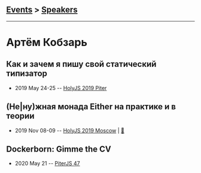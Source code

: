 ## [Events](../README.md) > [Speakers](../speakers.md)
---

# Артём Кобзарь

## Как и зачем я пишу свой статический типизатор
- 2019 May 24-25 -- [HolyJS 2019 Piter](https://youtu.be/GIHrPm_YAIc)    
## (Не|ну)жная монада Either на практике и в теории
- 2019 Nov 08-09 -- [HolyJS 2019 Moscow](https://www.youtube.com/watch?v=T6Os27MKUCQ)  | [:notebook:](https://assets.ctfassets.net/nn534z2fqr9f/1BT8eyj61TlZB9MsGm8U17/c14a399dd398a20304f8b1237ef91cca/Kobzar_Makhnev_Either_monad.pdf)  
## Dockerborn: Gimme the CV
- 2020 May 21 -- [PiterJS 47](https://www.youtube.com/watch?v=pev6g_oysUs)    
